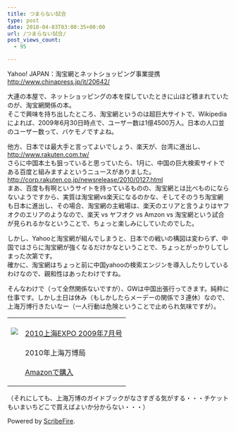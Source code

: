 ```yaml
---
title: つまらない試合
type: post
date: 2010-04-03T03:00:35+00:00
url: /つまらない試合/
post_views_count:
  - 95

---
```

Yahoo! JAPAN：淘宝網とネットショッピング事業提携  
http://www.chinapress.jp/it/20642/

大連の本屋で、ネットショッピングの本を探していたときに山ほど積まれていたのが、淘宝網関係の本。  
そこで興味を持ち出したところ、淘宝網というのは超巨大サイトで、Wikipediaによれば、2009年6月30日時点で、ユーザー数は1億4500万人。日本の人口並のユーザー数って、バケモノですよね。

他方、日本では最大手と言ってよいでしょう、楽天が、台湾に進出し、  
http://www.rakuten.com.tw/  
さらに中国本土も狙っていると思っていたら、1月に、中国の巨大検索サイトである百度と組みますよというニュースがありました。  
http://corp.rakuten.co.jp/newsrelease/2010/0127.html  
まあ、百度も有啊というサイトを持っているものの、淘宝網とは比べものにならないようですから、実質は淘宝網vs楽天になるのかな、そしてそのうち淘宝網も日本に進出し、その場合、淘宝網の主戦場は、楽天のエリアと言うよりはヤフオクのエリアのようなので、楽天 vs ヤフオク vs Amzon vs 淘宝網という試合が見られるかなということで、ちょっと楽しみにしていたのでした。

しかし、Yahooと淘宝網が組んでしまうと、日本での戦いの構図は変わらず、中国ではさらに淘宝網が強くなるだけかなということで、ちょっとがっかりしてしまった次第です。  
確かに、淘宝網はちょっと前に中国yahooの検索エンジンを導入したりしているわけなので、親和性はあったわけですね。

そんなわけで（って全然関係ないですが）、GWは中国出張行ってきます。純粋に仕事です。しかし土日は休み（もしかしたらメーデーの関係で３連休）なので、上海万博行きたいなー（一人行動は危険ということで止められ気味ですが）。

<table>
  <tr>
    <td style="vertical-align: top;">
      <a href="http://www.amazon.co.jp/2010%E4%B8%8A%E6%B5%B7EXPO-2009%E5%B9%B47%E6%9C%88%E5%8F%B7-2010%E5%B9%B4%E4%B8%8A%E6%B5%B7%E4%B8%87%E5%8D%9A%E5%B1%80/dp/B002CGE3RG%3FSubscriptionId%3D1JWQWN8E4Z5TR27962G2%26tag%3Dgaeaffibook-22%26linkCode%3Dxm2%26camp%3D2025%26creative%3D165953%26creativeASIN%3DB002CGE3RG" target="_blank"><br /> <img src="https://i0.wp.com/ecx.images-amazon.com/images/I/51YY0vur8LL._SL160_.jpg" style="border-style: none;" data-recalc-dims="1" /><br /> </a>
    </td>
    <td style="vertical-align: top;">
      <a href="http://www.amazon.co.jp/2010%E4%B8%8A%E6%B5%B7EXPO-2009%E5%B9%B47%E6%9C%88%E5%8F%B7-2010%E5%B9%B4%E4%B8%8A%E6%B5%B7%E4%B8%87%E5%8D%9A%E5%B1%80/dp/B002CGE3RG%3FSubscriptionId%3D1JWQWN8E4Z5TR27962G2%26tag%3Dgaeaffibook-22%26linkCode%3Dxm2%26camp%3D2025%26creative%3D165953%26creativeASIN%3DB002CGE3RG" target="_blank"><br /> 2010上海EXPO 2009年7月号<br /> </a><br /> 2010年上海万博局<br /> <a href="http://www.amazon.co.jp/2010%E4%B8%8A%E6%B5%B7EXPO-2009%E5%B9%B47%E6%9C%88%E5%8F%B7-2010%E5%B9%B4%E4%B8%8A%E6%B5%B7%E4%B8%87%E5%8D%9A%E5%B1%80/dp/B002CGE3RG%3FSubscriptionId%3D1JWQWN8E4Z5TR27962G2%26tag%3Dgaeaffibook-22%26linkCode%3Dxm2%26camp%3D2025%26creative%3D165953%26creativeASIN%3DB002CGE3RG" target="_blank"><br /> Amazonで購入<br /> </a></p>
    </td>
  </tr>
  
  <tr>
  </tr>
</table>

（それにしても、上海万博のガイドブックがなさすぎる気がする・・・チケットもいまいちどこで買えばよいか分からない・・・）

<p class="scribefire-powered">
  Powered by <a href="http://www.scribefire.com/">ScribeFire</a>.
</p>